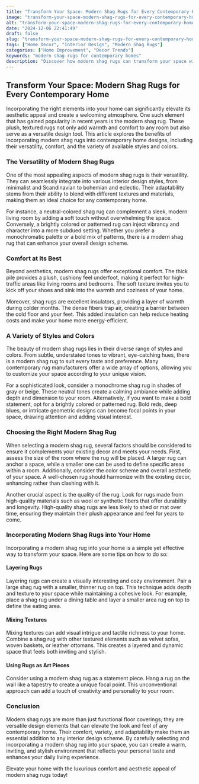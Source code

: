 ```yaml
---
title: "Transform Your Space: Modern Shag Rugs for Every Contemporary Home"
image: "transform-your-space-modern-shag-rugs-for-every-contemporary-home.png"
alt: "transform-your-space-modern-shag-rugs-for-every-contemporary-home"
date: "2024-12-06 22:41:49"
draft: false
slug: "transform-your-space-modern-shag-rugs-for-every-contemporary-home"
tags: ["Home Decor", "Interior Design", "Modern Shag Rugs"]
categories: ["Home Improvement", "Decor Trends"]
keywords: "modern shag rugs for contemporary homes"
description: "Discover how modern shag rugs can transform your space with their versatility, comfort, and variety of styles and colors. Elevate your contemporary home decor with these stylish floor coverings."
---
```


## Transform Your Space: Modern Shag Rugs for Every Contemporary Home

Incorporating the right elements into your home can significantly elevate its aesthetic appeal and create a welcoming atmosphere. One such element that has gained popularity in recent years is the modern shag rug. These plush, textured rugs not only add warmth and comfort to any room but also serve as a versatile design tool. This article explores the benefits of incorporating modern shag rugs into contemporary home designs, including their versatility, comfort, and the variety of available styles and colors.

### The Versatility of Modern Shag Rugs

One of the most appealing aspects of modern shag rugs is their versatility. They can seamlessly integrate into various interior design styles, from minimalist and Scandinavian to bohemian and eclectic. Their adaptability stems from their ability to blend with different textures and materials, making them an ideal choice for any contemporary home.

For instance, a neutral-colored shag rug can complement a sleek, modern living room by adding a soft touch without overwhelming the space. Conversely, a brightly colored or patterned rug can inject vibrancy and character into a more subdued setting. Whether you prefer a monochromatic palette or a bold mix of patterns, there is a modern shag rug that can enhance your overall design scheme.

### Comfort at Its Best

Beyond aesthetics, modern shag rugs offer exceptional comfort. The thick pile provides a plush, cushiony feel underfoot, making it perfect for high-traffic areas like living rooms and bedrooms. The soft texture invites you to kick off your shoes and sink into the warmth and coziness of your home.

Moreover, shag rugs are excellent insulators, providing a layer of warmth during colder months. The dense fibers trap air, creating a barrier between the cold floor and your feet. This added insulation can help reduce heating costs and make your home more energy-efficient.

### A Variety of Styles and Colors

The beauty of modern shag rugs lies in their diverse range of styles and colors. From subtle, understated tones to vibrant, eye-catching hues, there is a modern shag rug to suit every taste and preference. Many contemporary rug manufacturers offer a wide array of options, allowing you to customize your space according to your unique vision.

For a sophisticated look, consider a monochrome shag rug in shades of gray or beige. These neutral tones create a calming ambiance while adding depth and dimension to your room. Alternatively, if you want to make a bold statement, opt for a brightly colored or patterned rug. Bold reds, deep blues, or intricate geometric designs can become focal points in your space, drawing attention and adding visual interest.

### Choosing the Right Modern Shag Rug

When selecting a modern shag rug, several factors should be considered to ensure it complements your existing decor and meets your needs. First, assess the size of the room where the rug will be placed. A larger rug can anchor a space, while a smaller one can be used to define specific areas within a room. Additionally, consider the color scheme and overall aesthetic of your space. A well-chosen rug should harmonize with the existing decor, enhancing rather than clashing with it.

Another crucial aspect is the quality of the rug. Look for rugs made from high-quality materials such as wool or synthetic fibers that offer durability and longevity. High-quality shag rugs are less likely to shed or mat over time, ensuring they maintain their plush appearance and feel for years to come.

### Incorporating Modern Shag Rugs into Your Home

Incorporating a modern shag rug into your home is a simple yet effective way to transform your space. Here are some tips on how to do so:

#### Layering Rugs

Layering rugs can create a visually interesting and cozy environment. Pair a large shag rug with a smaller, thinner rug on top. This technique adds depth and texture to your space while maintaining a cohesive look. For example, place a shag rug under a dining table and layer a smaller area rug on top to define the eating area.

#### Mixing Textures

Mixing textures can add visual intrigue and tactile richness to your home. Combine a shag rug with other textured elements such as velvet sofas, woven baskets, or leather ottomans. This creates a layered and dynamic space that feels both inviting and stylish.

#### Using Rugs as Art Pieces

Consider using a modern shag rug as a statement piece. Hang a rug on the wall like a tapestry to create a unique focal point. This unconventional approach can add a touch of creativity and personality to your room.

### Conclusion

Modern shag rugs are more than just functional floor coverings; they are versatile design elements that can elevate the look and feel of any contemporary home. Their comfort, variety, and adaptability make them an essential addition to any interior design scheme. By carefully selecting and incorporating a modern shag rug into your space, you can create a warm, inviting, and stylish environment that reflects your personal taste and enhances your daily living experience.

Elevate your home with the luxurious comfort and aesthetic appeal of modern shag rugs today!
